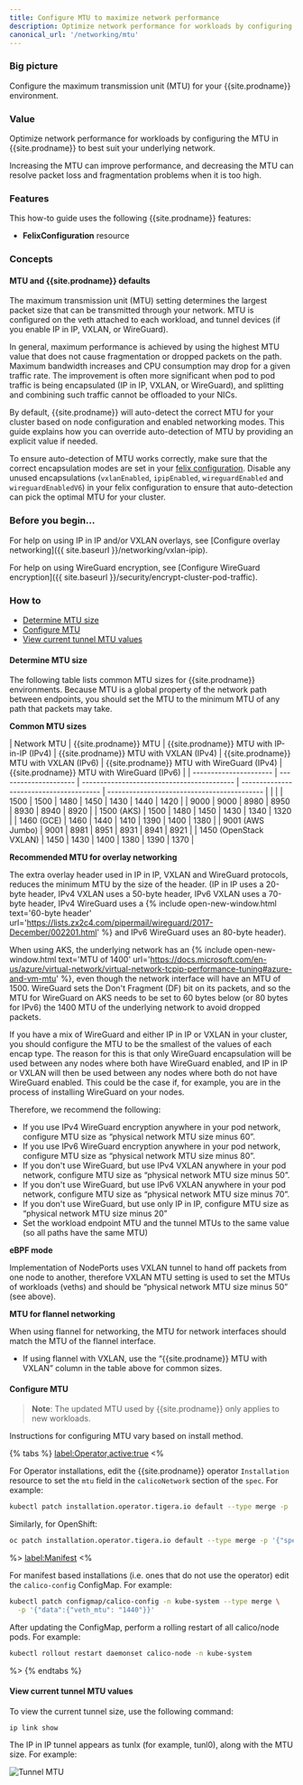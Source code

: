```yaml
---
title: Configure MTU to maximize network performance
description: Optimize network performance for workloads by configuring the MTU in Calico to best suit your underlying network.
canonical_url: '/networking/mtu'
---
```


### Big picture

Configure the maximum transmission unit (MTU) for your {{site.prodname}} environment.

### Value

Optimize network performance for workloads by configuring the MTU in {{site.prodname}} to best suit your underlying network.

Increasing the MTU can improve performance, and decreasing the MTU can resolve packet loss and fragmentation problems when it is too high.

### Features

This how-to guide uses the following {{site.prodname}} features:

- **FelixConfiguration** resource

### Concepts

#### MTU and {{site.prodname}} defaults

The maximum transmission unit (MTU) setting determines the largest packet size that can be transmitted through your network. MTU is configured on the veth attached to each workload, and tunnel devices (if you enable IP in IP, VXLAN, or WireGuard).

In general, maximum performance is achieved by using the highest MTU value that does not cause fragmentation or dropped packets on the path. Maximum bandwidth increases and CPU consumption may drop for a given traffic rate.  The improvement is often more significant when pod to pod traffic is being encapsulated (IP in IP, VXLAN, or WireGuard), and splitting and combining such traffic cannot be offloaded to your NICs.

By default, {{site.prodname}} will auto-detect the correct MTU for your cluster based on node configuration and enabled networking modes. This guide explains how you can override auto-detection
of MTU by providing an explicit value if needed.

To ensure auto-detection of MTU works correctly, make sure that the correct encapsulation modes are set in your [felix configuration]({{site.baseurl}}/reference/resources/felixconfig). Disable any unused encapsulations (`vxlanEnabled`, `ipipEnabled`, `wireguardEnabled` and `wireguardEnabledV6`) in your felix configuration to ensure that auto-detection can pick the optimal MTU for your cluster.

### Before you begin...

For help on using IP in IP and/or VXLAN overlays, see [Configure overlay networking]({{ site.baseurl }}/networking/vxlan-ipip).

For help on using WireGuard encryption, see [Configure WireGuard encryption]({{ site.baseurl }}/security/encrypt-cluster-pod-traffic).

### How to

- [Determine MTU size](#determine-mtu-size)
- [Configure MTU](#configure-mtu)
- [View current tunnel MTU values](#view-current-tunnel-mtu-values)

#### Determine MTU size

The following table lists common MTU sizes for {{site.prodname}} environments. Because MTU is a global property of the network path between endpoints, you should set the MTU to the minimum MTU of any path that packets may take.

**Common MTU sizes**

| Network MTU            | {{site.prodname}} MTU | {{site.prodname}} MTU with IP-in-IP (IPv4) | {{site.prodname}} MTU with VXLAN (IPv4) | {{site.prodname}} MTU with VXLAN (IPv6)     | {{site.prodname}} MTU with WireGuard (IPv4) | {{site.prodname}} MTU with WireGuard (IPv6) |
| ---------------------- | --------------------- | ------------------------------------------ | --------------------------------------- | ------------------------------------------- |                                             |                                             |
| 1500                   | 1500                  | 1480                                       | 1450                                    | 1430                                        | 1440                                        | 1420                                        |
| 9000                   | 9000                  | 8980                                       | 8950                                    | 8930                                        | 8940                                        | 8920                                        |
| 1500 (AKS)             | 1500                  | 1480                                       | 1450                                    | 1430                                        | 1340                                        | 1320                                        |
| 1460 (GCE)             | 1460                  | 1440                                       | 1410                                    | 1390                                        | 1400                                        | 1380                                        |
| 9001 (AWS Jumbo)       | 9001                  | 8981                                       | 8951                                    | 8931                                        | 8941                                        | 8921                                        |
| 1450 (OpenStack VXLAN) | 1450                  | 1430                                       | 1400                                    | 1380                                        | 1390                                        | 1370                                        |

**Recommended MTU for overlay networking**

The extra overlay header used in IP in IP, VXLAN and WireGuard protocols, reduces the minimum MTU by the size of the header. (IP in IP uses a 20-byte header, IPv4 VXLAN uses a 50-byte header, IPv6 VXLAN uses a 70-byte header, IPv4 WireGuard uses a {% include open-new-window.html text='60-byte header' url='https://lists.zx2c4.com/pipermail/wireguard/2017-December/002201.html' %} and IPv6 WireGuard uses an 80-byte header).

When using AKS, the underlying network has an {% include open-new-window.html text='MTU of 1400' url='https://docs.microsoft.com/en-us/azure/virtual-network/virtual-network-tcpip-performance-tuning#azure-and-vm-mtu' %}, even though the network interface will have an MTU of 1500.
WireGuard sets the Don't Fragment (DF) bit on its packets, and so the MTU for WireGuard on AKS needs to be set to 60 bytes below (or 80 bytes for IPv6) the 1400 MTU of the underlying network to avoid dropped packets.

If you have a mix of WireGuard and either IP in IP or VXLAN in your cluster, you should configure the MTU to be the smallest of the values of each encap type. The reason for this is that only WireGuard encapsulation will be used between any nodes where both have WireGuard enabled, and IP in IP or VXLAN will then be used between any nodes where both do not have WireGuard enabled. This could be the case if, for example, you are in the process of installing WireGuard on your nodes.

Therefore, we recommend the following:

- If you use IPv4 WireGuard encryption anywhere in your pod network, configure MTU size as “physical network MTU size minus 60”.
- If you use IPv6 WireGuard encryption anywhere in your pod network, configure MTU size as “physical network MTU size minus 80”.
- If you don't use WireGuard, but use IPv4 VXLAN anywhere in your pod network, configure MTU size as “physical network MTU size minus 50”.
- If you don't use WireGuard, but use IPv6 VXLAN anywhere in your pod network, configure MTU size as “physical network MTU size minus 70”.
- If you don't use WireGuard, but use only IP in IP, configure MTU size as “physical network MTU size minus 20”
- Set the workload endpoint MTU and the tunnel MTUs to the same value (so all paths have the same MTU)

**eBPF mode**

Implementation of NodePorts uses VXLAN tunnel to hand off packets from one node to another, therefore VXLAN MTU setting
is used to set the MTUs of workloads (veths) and should be “physical network MTU size minus 50” (see above).

**MTU for flannel networking**

When using flannel for networking, the MTU for network interfaces should match the MTU of the flannel interface.
- If using flannel with VXLAN, use the “{{site.prodname}} MTU with VXLAN” column in the table above for common sizes.

#### Configure MTU

> **Note**: The updated MTU used by {{site.prodname}} only applies to new workloads.

Instructions for configuring MTU vary based on install method.

{% tabs %}
  <label:Operator,active:true>
<%

For Operator installations, edit the {{site.prodname}} operator `Installation` resource to set the `mtu`
field in the `calicoNetwork` section of the `spec`.  For example:

```bash
kubectl patch installation.operator.tigera.io default --type merge -p '{"spec":{"calicoNetwork":{"mtu":1440}}}'
```

Similarly, for OpenShift:

```bash
oc patch installation.operator.tigera.io default --type merge -p '{"spec":{"calicoNetwork":{"mtu":1440}}}'
```
%>
  <label:Manifest>
<%

For manifest based installations (i.e. ones that do not use the operator) edit the `calico-config` ConfigMap. For example:

```bash
kubectl patch configmap/calico-config -n kube-system --type merge \
  -p '{"data":{"veth_mtu": "1440"}}'
```

After updating the ConfigMap, perform a rolling restart of all calico/node pods. For example:

```bash
kubectl rollout restart daemonset calico-node -n kube-system
```

%>
{% endtabs %}

#### View current tunnel MTU values

To view the current tunnel size, use the following command:

`ip link show`

The IP in IP tunnel appears as tunlx (for example, tunl0), along with the MTU size. For example:

![Tunnel MTU]({{site.baseurl}}/images/tunnel.png)
